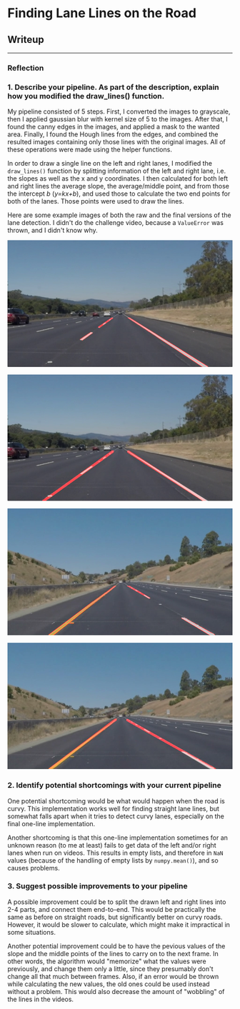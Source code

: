 # **Finding Lane Lines on the Road** 

## Writeup


[//]: # (Image References)

[image1]: ./test_images_output/solidWhiteRight.jpg "Detect lanes raw 1"
[image2]: ./test_images_output/solidWhiteRightImproved.jpg "Detect lanes final 1"
[image3]: ./test_images_output/whiteCarLaneSwitch.jpg "Detect lanes raw 2"
[image4]: ./test_images_output/whiteCarLaneSwitchImproved.jpg "Detect lanes final 2"

---

### Reflection

### 1. Describe your pipeline. As part of the description, explain how you modified the draw_lines() function.

My pipeline consisted of 5 steps. First, I converted the images to grayscale, then I applied gaussian blur with kernel size of 5 to the images. After that, I found the canny edges in the images, and applied a mask to the wanted area. Finally, I found the Hough lines from the edges, and combined the resulted images containing only those lines with the original images. All of these operations were made using the helper functions.

In order to draw a single line on the left and right lanes, I modified the `draw_lines()` function by splitting information of the left and right lane, i.e. the slopes as well as the x and y coordinates. I then calculated for both left and right lines the average slope, the average/middle point, and from those the intercept _b_ (_y=kx+b_), and used those to calculate the two end points for both of the lanes. Those points were used to draw the lines.

Here are some example images of both the raw and the final versions of the lane detection. I didn't do the challenge video, because a `ValueError` was thrown, and I didn't know why.

![alt text][image1]

![alt text][image2]

![alt text][image3]

![alt text][image4]

### 2. Identify potential shortcomings with your current pipeline


One potential shortcoming would be what would happen when the road is curvy. This implementation works well for finding straight lane lines, but somewhat falls apart when it tries to detect curvy lanes, especially on the final one-line implementation.

Another shortcoming is that this one-line implementation sometimes for an unknown reason (to me at least) fails to get data of the left and/or right lanes when run on videos. This results in empty lists, and therefore in `NaN` values (because of the handling of empty lists by `numpy.mean()`), and so causes problems. 


### 3. Suggest possible improvements to your pipeline

A possible improvement could be to split the drawn left and right lines into 2-4 parts, and connect them end-to-end. This would be practically the same as before on straight roads, but significantly better on curvy roads. However, it would be slower to calculate, which might make it impractical in some situations.

Another potential improvement could be to have the pevious values of the slope and the middle points of the lines to carry on to the next frame. In other words, the algorithm would "memorize" what the values were previously, and change them only a little, since they presumably don't change all that much between frames. Also, if an error would be thrown while calculating the new values, the old ones could be used instead without a problem. This would also decrease the amount of "wobbling" of the lines in the videos.
